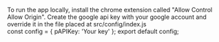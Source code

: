 To run the app locally, install the chrome extension called "Allow Control Allow Origin".
Create the google api key with your google account and override it in the file placed at src/config/index.js  
const config = {
    pAPIKey: 'Your key'
};
export default config;